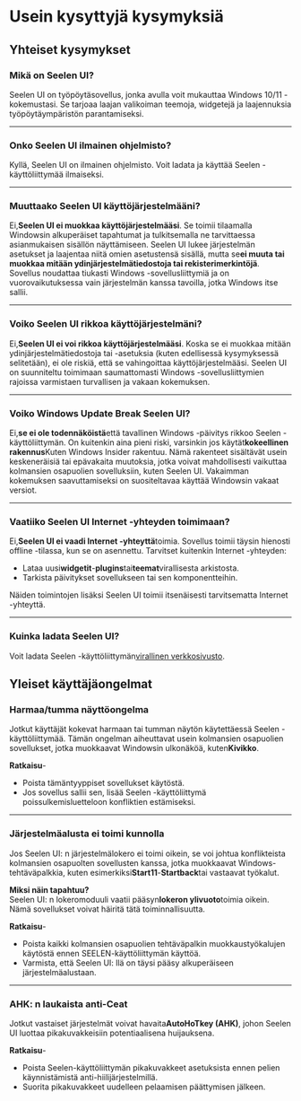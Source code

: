 # **Usein kysyttyjä kysymyksiä**

## **Yhteiset kysymykset**

### **Mikä on Seelen UI?**

Seelen UI on työpöytäsovellus, jonka avulla voit mukauttaa Windows 10/11 -kokemustasi. Se tarjoaa laajan valikoiman teemoja, widgetejä ja laajennuksia työpöytäympäristön parantamiseksi.

***

### **Onko Seelen UI ilmainen ohjelmisto?**

Kyllä, Seelen UI on ilmainen ohjelmisto. Voit ladata ja käyttää Seelen -käyttöliittymää ilmaiseksi.

***

### **Muuttaako Seelen UI käyttöjärjestelmääni?**

Ei,**Seelen UI ei muokkaa käyttöjärjestelmääsi**. Se toimii tilaamalla Windowsin alkuperäiset tapahtumat ja tulkitsemalla ne tarvittaessa asianmukaisen sisällön näyttämiseen. Seelen UI lukee järjestelmän asetukset ja laajentaa niitä omien asetustensä sisällä, mutta se**ei muuta tai muokkaa mitään ydinjärjestelmätiedostoja tai rekisterimerkintöjä**. Sovellus noudattaa tiukasti Windows -sovellusliittymiä ja on vuorovaikutuksessa vain järjestelmän kanssa tavoilla, jotka Windows itse sallii.

***

### **Voiko Seelen UI rikkoa käyttöjärjestelmäni?**

Ei,**Seelen UI ei voi rikkoa käyttöjärjestelmääsi**. Koska se ei muokkaa mitään ydinjärjestelmätiedostoja tai -asetuksia (kuten edellisessä kysymyksessä selitetään), ei ole riskiä, ​​että se vahingoittaa käyttöjärjestelmääsi. Seelen UI on suunniteltu toimimaan saumattomasti Windows -sovellusliittymien rajoissa varmistaen turvallisen ja vakaan kokemuksen.

***

### **Voiko Windows Update Break Seelen UI?**

Ei,**se ei ole todennäköistä**että tavallinen Windows -päivitys rikkoo Seelen -käyttöliittymän. On kuitenkin aina pieni riski, varsinkin jos käytät**kokeellinen rakennus**Kuten Windows Insider rakentuu. Nämä rakenteet sisältävät usein keskeneräisiä tai epävakaita muutoksia, jotka voivat mahdollisesti vaikuttaa kolmansien osapuolien sovelluksiin, kuten Seelen UI. Vakaimman kokemuksen saavuttamiseksi on suositeltavaa käyttää Windowsin vakaat versiot.

***

### **Vaatiiko Seelen UI Internet -yhteyden toimimaan?**

Ei,**Seelen UI ei vaadi Internet -yhteyttä**toimia. Sovellus toimii täysin hienosti offline -tilassa, kun se on asennettu. Tarvitset kuitenkin Internet -yhteyden:

* Lataa uusi**widgetit**-**plugins**tai**teemat**virallisesta arkistosta.
* Tarkista päivitykset sovellukseen tai sen komponentteihin.

Näiden toimintojen lisäksi Seelen UI toimii itsenäisesti tarvitsematta Internet -yhteyttä.

***

### **Kuinka ladata Seelen UI?**

Voit ladata Seelen -käyttöliittymän[virallinen verkkosivusto](https://seelen.io).

## **Yleiset käyttäjäongelmat**

### **Harmaa/tumma näyttöongelma**

Jotkut käyttäjät kokevat harmaan tai tumman näytön käytettäessä Seelen -käyttöliittymää. Tämän ongelman aiheuttavat usein kolmansien osapuolien sovellukset, jotka muokkaavat Windowsin ulkonäköä, kuten**Kivikko**.

**Ratkaisu**-

* Poista tämäntyyppiset sovellukset käytöstä.
* Jos sovellus sallii sen, lisää Seelen -käyttöliittymä poissulkemisluetteloon konfliktien estämiseksi.

***

### **Järjestelmäalusta ei toimi kunnolla**

Jos Seelen UI: n järjestelmälokero ei toimi oikein, se voi johtua konflikteista kolmansien osapuolten sovellusten kanssa, jotka muokkaavat Windows-tehtäväpalkkia, kuten esimerkiksi**Start11**-**Startback**tai vastaavat työkalut.

**Miksi näin tapahtuu?**\
Seelen UI: n lokeromoduuli vaatii pääsyn**lokeron ylivuoto**toimia oikein. Nämä sovellukset voivat häiritä tätä toiminnallisuutta.

**Ratkaisu**-

* Poista kaikki kolmansien osapuolien tehtäväpalkin muokkaustyökalujen käytöstä ennen SEELEN-käyttöliittymän käyttöä.
* Varmista, että Seelen UI: llä on täysi pääsy alkuperäiseen järjestelmäalustaan.

***

### **AHK: n laukaista anti-Ceat**

Jotkut vastaiset järjestelmät voivat havaita**AutoHoTkey (AHK)**, johon Seelen UI luottaa pikakuvakkeisiin potentiaalisena huijauksena.

**Ratkaisu**-

* Poista Seelen-käyttöliittymän pikakuvakkeet asetuksista ennen pelien käynnistämistä anti-hiilijärjestelmillä.
* Suorita pikakuvakkeet uudelleen pelaamisen päättymisen jälkeen.
